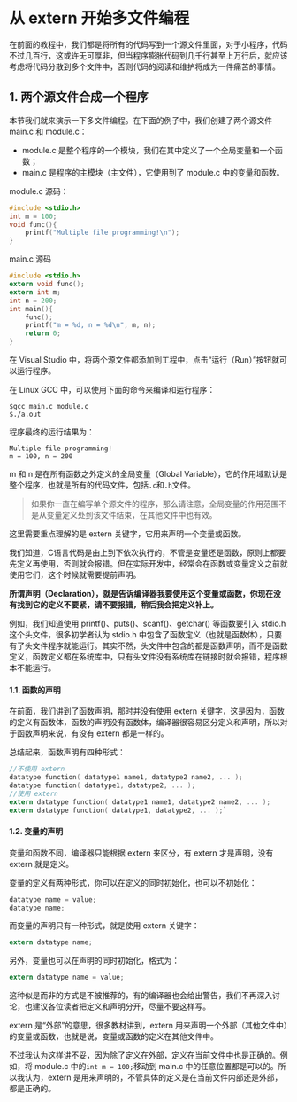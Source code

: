 # 从 extern 开始多文件编程

在前面的教程中，我们都是将所有的代码写到一个源文件里面，对于小程序，代码不过几百行，这或许无可厚非，但当程序膨胀代码到几千行甚至上万行后，就应该考虑将代码分散到多个文件中，否则代码的阅读和维护将成为一件痛苦的事情。

## 1. 两个源文件合成一个程序

本节我们就来演示一下多文件编程。在下面的例子中，我们创建了两个源文件 main.c 和 module.c：

- module.c 是整个程序的一个模块，我们在其中定义了一个全局变量和一个函数；
- main.c 是程序的主模块（主文件），它使用到了 module.c 中的变量和函数。


module.c 源码：

```c
#include <stdio.h>
int m = 100;
void func(){
    printf("Multiple file programming!\n");
}
```

main.c 源码

```c
#include <stdio.h>
extern void func();
extern int m;
int n = 200;
int main(){
    func();
    printf("m = %d, n = %d\n", m, n);
    return 0;
}
```

在 Visual Studio 中，将两个源文件都添加到工程中，点击“运行（Run）”按钮就可以运行程序。

在 Linux GCC 中，可以使用下面的命令来编译和运行程序：

```
$gcc main.c module.c
$./a.out
```

程序最终的运行结果为：

```
Multiple file programming!
m = 100, n = 200
```


m 和 n 是在所有函数之外定义的全局变量（Global Variable），它的作用域默认是整个程序，也就是所有的代码文件，包括`.c`和`.h`文件。

> 如果你一直在编写单个源文件的程序，那么请注意，全局变量的作用范围不是从变量定义处到该文件结束，在其他文件中也有效。

这里需要重点理解的是 extern 关键字，它用来声明一个变量或函数。

我们知道，C语言代码是由上到下依次执行的，不管是变量还是函数，原则上都要先定义再使用，否则就会报错。但在实际开发中，经常会在函数或变量定义之前就使用它们，这个时候就需要提前声明。

**所谓声明（Declaration），就是告诉编译器我要使用这个变量或函数，你现在没有找到它的定义不要紧，请不要报错，稍后我会把定义补上。**

例如，我们知道使用 printf()、puts()、scanf()、getchar() 等函数要引入 stdio.h 这个头文件，很多初学者认为 stdio.h 中包含了函数定义（也就是函数体），只要有了头文件程序就能运行。其实不然，头文件中包含的都是函数声明，而不是函数定义，函数定义都在系统库中，只有头文件没有系统库在链接时就会报错，程序根本不能运行。

#### 1.1. 函数的声明

在前面，我们讲到了函数声明，那时并没有使用 extern 关键字，这是因为，函数的定义有函数体，函数的声明没有函数体，编译器很容易区分定义和声明，所以对于函数声明来说，有没有 extern 都是一样的。

总结起来，函数声明有四种形式：

```c
//不使用 extern
datatype function( datatype1 name1, datatype2 name2, ... );
datatype function( datatype1, datatype2, ... );
//使用 extern
extern datatype function( datatype1 name1, datatype2 name2, ... );
extern datatype function( datatype1, datatype2, ... );`
```



#### 1.2. 变量的声明

变量和函数不同，编译器只能根据 extern 来区分，有 extern 才是声明，没有 extern 就是定义。

变量的定义有两种形式，你可以在定义的同时初始化，也可以不初始化：

```c
datatype name = value;
datatype name; 
```

而变量的声明只有一种形式，就是使用 extern 关键字：

```c
extern datatype name;
```

另外，变量也可以在声明的同时初始化，格式为：

```c
extern datatype name = value;
```

这种似是而非的方式是不被推荐的，有的编译器也会给出警告，我们不再深入讨论，也建议各位读者把定义和声明分开，尽量不要这样写。

extern 是“外部”的意思，很多教材讲到，extern 用来声明一个外部（其他文件中）的变量或函数，也就是说，变量或函数的定义在其他文件中。

不过我认为这样讲不妥，因为除了定义在外部，定义在当前文件中也是正确的。例如，将 module.c 中的`int m = 100;`移动到 main.c 中的任意位置都是可以的。所以我认为，extern 是用来声明的，不管具体的定义是在当前文件内部还是外部，都是正确的。